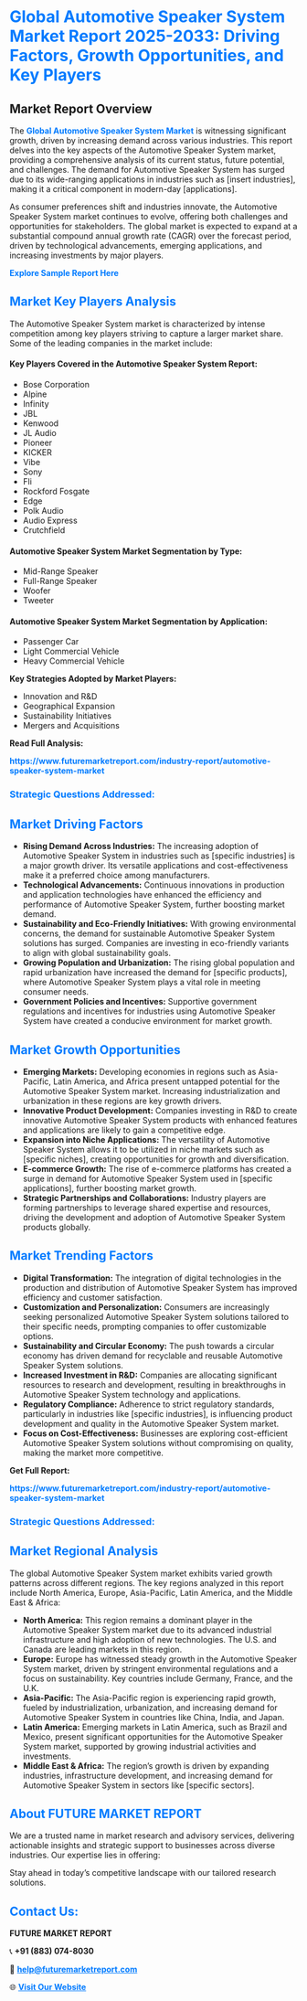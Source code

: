 <h1 style="color: #007BFF;">Global Automotive Speaker System Market Report 2025-2033: Driving Factors, Growth Opportunities, and Key Players</h1>

<section id="overview">
<h2>Market Report Overview</h2>
<p>The <a href="https://www.futuremarketreport.com/industry-report/automotive-speaker-system-market" style="color: #007BFF; text-decoration: none;"><strong>Global Automotive Speaker System Market</strong></a> is witnessing significant growth, driven by increasing demand across various industries. This report delves into the key aspects of the Automotive Speaker System market, providing a comprehensive analysis of its current status, future potential, and challenges. The demand for Automotive Speaker System has surged due to its wide-ranging applications in industries such as [insert industries], making it a critical component in modern-day [applications].</p>
<p>As consumer preferences shift and industries innovate, the Automotive Speaker System market continues to evolve, offering both challenges and opportunities for stakeholders. The global market is expected to expand at a substantial compound annual growth rate (CAGR) over the forecast period, driven by technological advancements, emerging applications, and increasing investments by major players.</p>
</section>

<section id="overview">
<p><a href="https://www.futuremarketreport.com/request-sample/reportId=60525" style="color: #007BFF; text-decoration: none;"><strong>Explore Sample Report Here</strong></a></p>
</section>

<section id="key-players">
<h2 style="color: #007BFF;">Market Key Players Analysis</h2>
<p>The Automotive Speaker System market is characterized by intense competition among key players striving to capture a larger market share. Some of the leading companies in the market include:</p>
<h4>Key Players Covered in the Automotive Speaker System Report:</h4>
<ul><li>Bose Corporation</li><li>Alpine</li><li>Infinity</li><li>JBL</li><li>Kenwood</li><li>JL Audio</li><li>Pioneer</li><li>KICKER</li><li>Vibe</li><li>Sony</li><li>Fli</li><li>Rockford Fosgate</li><li>Edge</li><li>Polk Audio</li><li>Audio Express</li><li>Crutchfield</li></ul>
<h4>Automotive Speaker System Market Segmentation by Type:</h4>
<ul><li>Mid-Range Speaker</li><li>Full-Range Speaker</li><li>Woofer</li><li>Tweeter</li></ul>

<h4>Automotive Speaker System Market Segmentation by Application:</h4>
<ul><li>Passenger Car</li><li>Light Commercial Vehicle</li><li>Heavy Commercial Vehicle</li></ul>
<p><strong>Key Strategies Adopted by Market Players:</strong></p>
<ul>
<li>Innovation and R&D</li>
<li>Geographical Expansion</li>
<li>Sustainability Initiatives</li>
<li>Mergers and Acquisitions</li>
</ul>
</section>

<section>
<p><strong>Read Full Analysis: </strong></p><a href="https://www.futuremarketreport.com/industry-report/automotive-speaker-system-market" style="color: #007BFF; text-decoration: none;"><strong>https://www.futuremarketreport.com/industry-report/automotive-speaker-system-market</strong></a>
<h3 style="color: #007BFF;">Strategic Questions Addressed:</h3>
</section>

<section id="driving-factors">
<h2 style="color: #007BFF;">Market Driving Factors</h2>
<ul>
<li><strong>Rising Demand Across Industries:</strong> The increasing adoption of Automotive Speaker System in industries such as [specific industries] is a major growth driver. Its versatile applications and cost-effectiveness make it a preferred choice among manufacturers.</li>
<li><strong>Technological Advancements:</strong> Continuous innovations in production and application technologies have enhanced the efficiency and performance of Automotive Speaker System, further boosting market demand.</li>
<li><strong>Sustainability and Eco-Friendly Initiatives:</strong> With growing environmental concerns, the demand for sustainable Automotive Speaker System solutions has surged. Companies are investing in eco-friendly variants to align with global sustainability goals.</li>
<li><strong>Growing Population and Urbanization:</strong> The rising global population and rapid urbanization have increased the demand for [specific products], where Automotive Speaker System plays a vital role in meeting consumer needs.</li>
<li><strong>Government Policies and Incentives:</strong> Supportive government regulations and incentives for industries using Automotive Speaker System have created a conducive environment for market growth.</li>
</ul>
</section>

<section id="growth-opportunities">
<h2 style="color: #007BFF;">Market Growth Opportunities</h2>
<ul>
<li><strong>Emerging Markets:</strong> Developing economies in regions such as Asia-Pacific, Latin America, and Africa present untapped potential for the Automotive Speaker System market. Increasing industrialization and urbanization in these regions are key growth drivers.</li>
<li><strong>Innovative Product Development:</strong> Companies investing in R&D to create innovative Automotive Speaker System products with enhanced features and applications are likely to gain a competitive edge.</li>
<li><strong>Expansion into Niche Applications:</strong> The versatility of Automotive Speaker System allows it to be utilized in niche markets such as [specific niches], creating opportunities for growth and diversification.</li>
<li><strong>E-commerce Growth:</strong> The rise of e-commerce platforms has created a surge in demand for Automotive Speaker System used in [specific applications], further boosting market growth.</li>
<li><strong>Strategic Partnerships and Collaborations:</strong> Industry players are forming partnerships to leverage shared expertise and resources, driving the development and adoption of Automotive Speaker System products globally.</li>
</ul>
</section>

<section id="trending-factors">
<h2 style="color: #007BFF;">Market Trending Factors</h2>
<ul>
<li><strong>Digital Transformation:</strong> The integration of digital technologies in the production and distribution of Automotive Speaker System has improved efficiency and customer satisfaction.</li>
<li><strong>Customization and Personalization:</strong> Consumers are increasingly seeking personalized Automotive Speaker System solutions tailored to their specific needs, prompting companies to offer customizable options.</li>
<li><strong>Sustainability and Circular Economy:</strong> The push towards a circular economy has driven demand for recyclable and reusable Automotive Speaker System solutions.</li>
<li><strong>Increased Investment in R&D:</strong> Companies are allocating significant resources to research and development, resulting in breakthroughs in Automotive Speaker System technology and applications.</li>
<li><strong>Regulatory Compliance:</strong> Adherence to strict regulatory standards, particularly in industries like [specific industries], is influencing product development and quality in the Automotive Speaker System market.</li>
<li><strong>Focus on Cost-Effectiveness:</strong> Businesses are exploring cost-efficient Automotive Speaker System solutions without compromising on quality, making the market more competitive.</li>
</ul>
</section>

<section>
<p><strong>Get Full Report: </strong></p><a href="https://www.futuremarketreport.com/industry-report/automotive-speaker-system-market" style="color: #007BFF; text-decoration: none;"><strong>https://www.futuremarketreport.com/industry-report/automotive-speaker-system-market</strong></a>
<h3 style="color: #007BFF;">Strategic Questions Addressed:</h3>
</section>


<section id="regional-analysis">
<h2 style="color: #007BFF;">Market Regional Analysis</h2>
<p>The global Automotive Speaker System market exhibits varied growth patterns across different regions. The key regions analyzed in this report include North America, Europe, Asia-Pacific, Latin America, and the Middle East & Africa:</p>
<ul>
<li><strong>North America:</strong> This region remains a dominant player in the Automotive Speaker System market due to its advanced industrial infrastructure and high adoption of new technologies. The U.S. and Canada are leading markets in this region.</li>
<li><strong>Europe:</strong> Europe has witnessed steady growth in the Automotive Speaker System market, driven by stringent environmental regulations and a focus on sustainability. Key countries include Germany, France, and the U.K.</li>
<li><strong>Asia-Pacific:</strong> The Asia-Pacific region is experiencing rapid growth, fueled by industrialization, urbanization, and increasing demand for Automotive Speaker System in countries like China, India, and Japan.</li>
<li><strong>Latin America:</strong> Emerging markets in Latin America, such as Brazil and Mexico, present significant opportunities for the Automotive Speaker System market, supported by growing industrial activities and investments.</li>
<li><strong>Middle East & Africa:</strong> The region’s growth is driven by expanding industries, infrastructure development, and increasing demand for Automotive Speaker System in sectors like [specific sectors].</li>
</ul>
</section>

<footer>
<h2 style="color: #007BFF;">About FUTURE MARKET REPORT</h2>
<p>We are a trusted name in market research and advisory services, delivering actionable insights and strategic support to businesses across diverse industries. Our expertise lies in offering:</p>

<p>Stay ahead in today’s competitive landscape with our tailored research solutions.</p>

<h2 style="color: #007BFF;">Contact Us:</h2>
<p><strong>FUTURE MARKET REPORT</strong></p>
<p>📞 <strong>+91 (883) 074-8030</strong></p>
<p>📧 <strong><a href="mailto:help@futuremarketreport.com" style="color: #007BFF;">help@futuremarketreport.com</a></strong></p>
<p>🌐 <strong><a href="https://www.futuremarketreport.com/" style="color: #007BFF;">Visit Our Website</a></strong></p>
</footer>